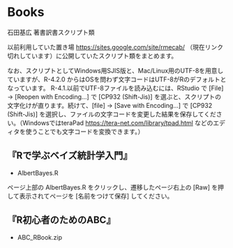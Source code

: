 # Books
石田基広 著書訳書スクリプト類

以前利用していた置き場 https://sites.google.com/site/rmecab/ （現在リンク切れしています）に公開していたスクリプト類をまとめます。

なお、スクリプトとしてWindows用SJIS版と、Mac/Linux用のUTF-8を用意していますが、R-4.2.0 からはOSを問わず文字コードはUTF-8がRのデフォルトとなっています。
R-4.1.以前でUTF-8ファイルを読み込むには、RStudio で [File] -> [Reopen with Encoding...] で [CP932 (Shift-Jis)] を選ぶと、スクリプトの文字化けが直ります。続けて、[file] -> [Save with Encoding...] で  [CP932 (Shift-Jis)] を選択し、ファイルの文字コードを変更した結果を保存してください。（WindowsではteraPad https://tera-net.com/library/tpad.html などのエディタを使うことでも文字コードを変換できます。）




## 『Rで学ぶベイズ統計学入門』

- AlbertBayes.R 

ページ上部の AlbertBayes.R をクリックし、遷移したページ右上の [Raw] を押して表示されてページを [名前をつけて保存] してください。

## 『R初心者のためのABC』

- ABC_RBook.zip


